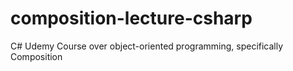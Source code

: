 # composition-lecture-csharp
C# Udemy Course over object-oriented programming, specifically Composition
